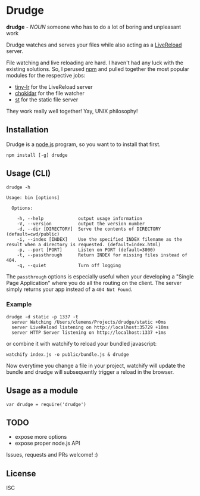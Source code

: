 # Drudge

**drudge** - *NOUN* someone who has to do a lot of boring and unpleasant work

Drudge watches and serves your files while also acting as a [LiveReload](http://livereload.com/) server.

File watching and live reloading are hard. I haven't had any luck with the existing solutions. So, I perused [npm](https://www.npmjs.org) and pulled together the most popular modules for the respective jobs:

- [tiny-lr](https://www.npmjs.org/package/tiny-lr) for the LiveReload server
- [chokidar](https://www.npmjs.org/package/chokidar) for the file watcher
- [st](https://www.npmjs.org/package/st) for the static file server

They work really well together! Yay, UNIX philosophy!

## Installation

Drudge is a [node.js](http://nodejs.org) program, so you want to to install that first.

```
npm install [-g] drudge
```

## Usage (CLI)

```
drudge -h 

Usage: bin [options]

  Options:

    -h, --help             output usage information
    -V, --version          output the version number
    -d, --dir [DIRECTORY]  Serve the contents of DIRECTORY (default=cwd/public)
    -i, --index [INDEX]    Use the specified INDEX filename as the result when a directory is requested. (default=index.html)
    -p, --port [PORT]      Listen on PORT (default=3000)
    -t, --passthrough      Return INDEX for missing files instead of 404.
    -q, --quiet            Turn off logging
```

The `passthrough` options is especially useful when your developing a "Single Page Application" where you do all the routing on the client. The server simply returns your app instead of a `404 Not Found`.

### Example

```
drudge -d static -p 1337 -t
  server Watching /Users/clemens/Projects/drudge/static +0ms
  server LiveReload listening on http://localhost:35729 +10ms
  server HTTP Server listening on http://localhost:1337 +1ms
```

or combine it with watchify to reload your bundled javascript:
```
watchify index.js -o public/bundle.js & drudge
```
Now everytime you change a file in your project, watchify will update the bundle and drudge will subsequently trigger a reload in the browser.

## Usage as a module

```
var drudge = require('drudge')
```

## TODO
- expose more options
- expose proper node.js API

Issues, requests and PRs welcome! :)

## License

ISC
